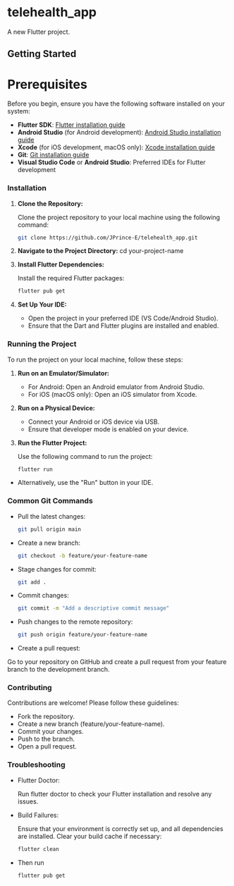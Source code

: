 # telehealth_app

A new Flutter project.

## Getting Started

# Prerequisites

Before you begin, ensure you have the following software installed on your system:

- **Flutter SDK**: [Flutter installation guide](https://flutter.dev/docs/get-started/install)
- **Android Studio** (for Android development): [Android Studio installation guide](https://developer.android.com/studio)
- **Xcode** (for iOS development, macOS only): [Xcode installation guide](https://developer.apple.com/xcode/)
- **Git**: [Git installation guide](https://git-scm.com/book/en/v2/Getting-Started-Installing-Git)
- **Visual Studio Code** or **Android Studio**: Preferred IDEs for Flutter development

### Installation

1. **Clone the Repository:**

   Clone the project repository to your local machine using the following command:

   ```bash
   git clone https://github.com/JPrince-E/telehealth_app.git

2. **Navigate to the Project Directory:**
   cd your-project-name

3. **Install Flutter Dependencies:**

    Install the required Flutter packages:

    ```bash
    flutter pub get
   
4. **Set Up Your IDE:**

   - Open the project in your preferred IDE (VS Code/Android Studio).
   - Ensure that the Dart and Flutter plugins are installed and enabled.

### Running the Project
To run the project on your local machine, follow these steps:

1. **Run on an Emulator/Simulator:**

    - For Android: Open an Android emulator from Android Studio.
    - For iOS (macOS only): Open an iOS simulator from Xcode.
2. **Run on a Physical Device:**

    - Connect your Android or iOS device via USB.
    - Ensure that developer mode is enabled on your device.
3. **Run the Flutter Project:**

   Use the following command to run the project:

   ```bash
   flutter run

- Alternatively, use the "Run" button in your IDE.


### Common Git Commands
- Pull the latest changes:

   ```bash
   git pull origin main

- Create a new branch:

   ```bash
   git checkout -b feature/your-feature-name

- Stage changes for commit:

   ```bash
   git add .
  
- Commit changes:

   ```bash
   git commit -m "Add a descriptive commit message"

- Push changes to the remote repository:

   ```bash
   git push origin feature/your-feature-name

- Create a pull request:

Go to your repository on GitHub and create a pull request from your feature branch to the development branch.


### Contributing
   Contributions are welcome! Please follow these guidelines:

   - Fork the repository.
   - Create a new branch (feature/your-feature-name).
   - Commit your changes.
   - Push to the branch.
   - Open a pull request.

### Troubleshooting

- Flutter Doctor:

   Run flutter doctor to check your Flutter installation and resolve any issues.

- Build Failures:

   Ensure that your environment is correctly set up, and all dependencies are installed. Clear your build cache if necessary:

   ```bash
  flutter clean
  
- Then run

   ```bash
  flutter pub get

